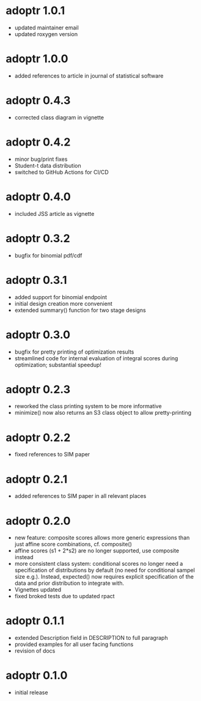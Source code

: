 # adoptr 1.0.1

* updated maintainer email
* updated roxygen version

# adoptr 1.0.0

* added references to article in journal of statistical software

# adoptr 0.4.3

* corrected class diagram in vignette

# adoptr 0.4.2

* minor bug/print fixes
* Student-t data distribution
* switched to GitHub Actions for CI/CD

# adoptr 0.4.0

* included JSS article as vignette

# adoptr 0.3.2

* bugfix for binomial pdf/cdf

# adoptr 0.3.1

* added support for binomial endpoint
* initial design creation more convenient
* extended summary() function for two stage designs

# adoptr 0.3.0

* bugfix for pretty printing of optimization results
* streamlined code for internal evaluation of integral scores during optimization; 
substantial speedup!

# adoptr 0.2.3

* reworked the class printing system to be more informative
* minimize() now also returns an S3 class object to allow pretty-printing



# adoptr 0.2.2

* fixed references to SIM paper



# adoptr 0.2.1

* added references to SIM paper in all relevant places



# adoptr 0.2.0

* new feature: composite scores allows more generic expressions than just 
    affine score combinations, cf. composite()
* affine scores (s1 + 2*s2) are no longer supported, use composite instead
* more consistent class system: conditional scores no longer need a specification
    of distributions by default (no need for conditional sampel size e.g.).
    Instead, expected() now requires explicit specification of the data and
    prior distribution to integrate with.
* Vignettes updated
* fixed broked tests due to updated rpact



# adoptr 0.1.1

* extended Description field in DESCRIPTION to full paragraph
* provided examples for all user facing functions
* revision of docs



# adoptr 0.1.0

* initial release
